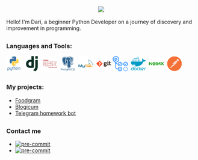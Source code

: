 <div align=center>
<img src="https://media3.giphy.com/media/320DfGXqFd5stx7yWS/200w.webp?cid=ecf05e475p7fcn4mhzukou2luydge6azbj78k7qjtqpv6g13&ep=v1_gifs_search&rid=200w.webp&ct=g" width="100"/>
</div>

Hello! I'm Dari, a beginner Python Developer on a journey of discovery and improvement in programming.

##

### Languages and Tools:
<div>
  <img src="https://github.com/devicons/devicon/blob/master/icons/python/python-original-wordmark.svg" title="Python" alt="Python" width="40" height="40"/>&nbsp;
  <img src="https://github.com/devicons/devicon/blob/master/icons/django/django-plain.svg" title="Django" alt="Django" width="40" height="40"/>&nbsp;
  <img src="https://github.com/devicons/devicon/blob/master/icons/djangorest/djangorest-plain.svg" title="Django REST Framework" alt="Django REST Framework" width="40" height="40"/>&nbsp;
  <img src="https://github.com/devicons/devicon/blob/master/icons/postgresql/postgresql-plain-wordmark.svg" title="PostgreSQL" alt="PostgreSQL" width="40" height="40"/>&nbsp;
  <img src="https://github.com/devicons/devicon/blob/master/icons/mysql/mysql-original-wordmark.svg" title="MySQL"  alt="MySQL" width="40" height="40"/>&nbsp;
  <img src="https://github.com/devicons/devicon/blob/master/icons/git/git-original-wordmark.svg" title="Git" **alt="Git" width="40" height="40"/>
  <img src="https://github.com/devicons/devicon/blob/master/icons/githubactions/githubactions-original.svg" title="Github Actions"  alt="Github Actions" width="40" height="40"/>&nbsp;
  <img src="https://github.com/devicons/devicon/blob/master/icons/docker/docker-plain-wordmark.svg" title="Docker" alt="Docker" width="40" height="40"/>&nbsp;
  <img src="https://github.com/devicons/devicon/blob/master/icons/nginx/nginx-original.svg" title="Nginx" alt="Nginx" width="40" height="40"/>&nbsp;
  <img src="https://github.com/devicons/devicon/blob/master/icons/postman/postman-original.svg" title="Postman" alt="Postman " width="40" height="40"/>&nbsp;
</div>

##

### My projects:
* <a href="https://github.com/sh-dar/Foodgram">Foodgram</a>
* <a href="https://github.com/sh-dar/Blogicum">Blogicum</a>
* <a href="https://github.com/sh-dar/homework_bot">Telegram homework bot</a>

##

### Contact me
- [![pre-commit](https://img.shields.io/badge/Telegram-sharapova%5Fdd-26A5E4?logo=telegram&logoColor=white)](https://t.me/sharapova_dd)
- [![pre-commit](https://img.shields.io/badge/email-d.sharapova@proton.me-005FF9?logo=maildotru&logoColor=white)](mailto:d.sharapova@proton.me)
